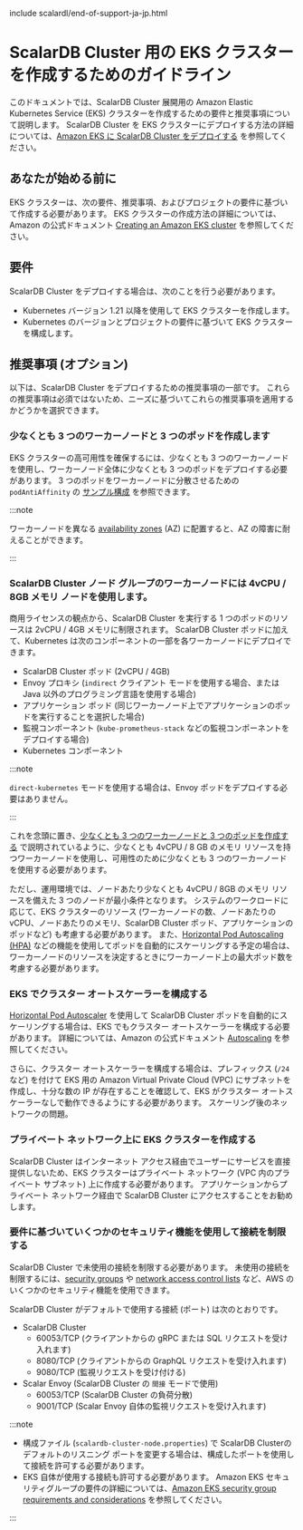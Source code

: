 include scalardl/end-of-support-ja-jp.html

# ScalarDB Cluster 用の EKS クラスターを作成するためのガイドライン

このドキュメントでは、ScalarDB Cluster 展開用の Amazon Elastic Kubernetes Service (EKS) クラスターを作成するための要件と推奨事項について説明します。 ScalarDB Cluster を EKS クラスターにデプロイする方法の詳細については、[Amazon EKS に ScalarDB Cluster をデプロイする](ManualDeploymentGuideScalarDBClusterOnEKS.md) を参照してください。

## あなたが始める前に

EKS クラスターは、次の要件、推奨事項、およびプロジェクトの要件に基づいて作成する必要があります。 EKS クラスターの作成方法の詳細については、Amazon の公式ドキュメント [Creating an Amazon EKS cluster](https://docs.aws.amazon.com/eks/latest/userguide/create-cluster.html) を参照してください。

## 要件

ScalarDB Cluster をデプロイする場合は、次のことを行う必要があります。

* Kubernetes バージョン 1.21 以降を使用して EKS クラスターを作成します。
* Kubernetes のバージョンとプロジェクトの要件に基づいて EKS クラスターを構成します。

## 推奨事項 (オプション)

以下は、ScalarDB Cluster をデプロイするための推奨事項の一部です。 これらの推奨事項は必須ではないため、ニーズに基づいてこれらの推奨事項を適用するかどうかを選択できます。

### 少なくとも 3 つのワーカーノードと 3 つのポッドを作成します

EKS クラスターの高可用性を確保するには、少なくとも 3 つのワーカーノードを使用し、ワーカーノード全体に少なくとも 3 つのポッドをデプロイする必要があります。 3 つのポッドをワーカーノードに分散させるための `podAntiAffinity` の [サンプル構成](../conf/scalardb-cluster-custom-values-indirect-mode.yaml) を参照できます。

:::note

ワーカーノードを異なる [availability zones](https://docs.aws.amazon.com/AWSEC2/latest/UserGuide/using-regions-availability-zones.html) (AZ) に配置すると、AZ の障害に耐えることができます。

:::

### ScalarDB Cluster  ノード グループのワーカーノードには 4vCPU / 8GB メモリ ノードを使用します。

商用ライセンスの観点から、ScalarDB Cluster を実行する 1 つのポッドのリソースは 2vCPU / 4GB メモリに制限されます。 ScalarDB Cluster ポッドに加えて、Kubernetes は次のコンポーネントの一部を各ワーカーノードにデプロイできます。

* ScalarDB Cluster ポッド (2vCPU / 4GB)
* Envoy プロキシ (`indirect` クライアント モードを使用する場合、または Java 以外のプログラミング言語を使用する場合)
* アプリケーション ポッド (同じワーカーノード上でアプリケーションのポッドを実行することを選択した場合)
* 監視コンポーネント (`kube-prometheus-stack` などの監視コンポーネントをデプロイする場合)
* Kubernetes コンポーネント

:::note

`direct-kubernetes` モードを使用する場合は、Envoy ポッドをデプロイする必要はありません。

:::

これを念頭に置き、[少なくとも 3 つのワーカーノードと 3 つのポッドを作成する](#create-at-least-three-worker-nodes-and-three-pods) で説明されているように、少なくとも 4vCPU / 8 GB のメモリ リソースを持つワーカーノードを使用し、可用性のために少なくとも 3 つのワーカーノードを使用する必要があります。

ただし、運用環境では、ノードあたり少なくとも 4vCPU / 8GB のメモリ リソースを備えた 3 つのノードが最小条件となります。 システムのワークロードに応じて、EKS クラスターのリソース (ワーカーノードの数、ノードあたりの vCPU、ノードあたりのメモリ、ScalarDB Cluster  ポッド、アプリケーションのポッドなど) も考慮する必要があります。 また、[Horizontal Pod Autoscaling (HPA)](https://kubernetes.io/docs/tasks/run-application/horizontal-pod-autoscale/) などの機能を使用してポッドを自動的にスケーリングする予定の場合は、ワーカーノードのリソースを決定するときにワーカーノード上の最大ポッド数を考慮する必要があります。

### EKS でクラスター オートスケーラーを構成する

[Horizontal Pod Autoscaler](https://docs.aws.amazon.com/eks/latest/userguide/horizontal-pod-autoscaler.html) を使用して ScalarDB Cluster  ポッドを自動的にスケーリングする場合は、EKS でもクラスター オートスケーラーを構成する必要があります。 詳細については、Amazon の公式ドキュメント [Autoscaling](https://docs.aws.amazon.com/eks/latest/userguide/autoscaling.html#cluster-autoscaler) を参照してください。

さらに、クラスター オートスケーラーを構成する場合は、プレフィックス (`/24` など) を付けて EKS 用の Amazon Virtual Private Cloud (VPC) にサブネットを作成し、十分な数の IP が存在することを確認して、EKS がクラスター オートスケーラーなしで動作できるようにする必要があります。 スケーリング後のネットワークの問題。

### プライベート ネットワーク上に EKS クラスターを作成する

ScalarDB Cluster はインターネット アクセス経由でユーザーにサービスを直接提供しないため、EKS クラスターはプライベート ネットワーク (VPC 内のプライベート サブネット) 上に作成する必要があります。 アプリケーションからプライベート ネットワーク経由で ScalarDB Cluster にアクセスすることをお勧めします。

### 要件に基づいていくつかのセキュリティ機能を使用して接続を制限する

ScalarDB Cluster で未使用の接続を制限する必要があります。 未使用の接続を制限するには、[security groups](https://docs.aws.amazon.com/vpc/latest/userguide/VPC_SecurityGroups.html) や [network access control lists](https://docs.aws.amazon.com/vpc/latest/userguide/vpc-network-acls.html) など、AWS のいくつかのセキュリティ機能を使用できます。

ScalarDB Cluster がデフォルトで使用する接続 (ポート) は次のとおりです。

* ScalarDB Cluster
  * 60053/TCP (クライアントからの gRPC または SQL リクエストを受け入れます)
  * 8080/TCP (クライアントからの GraphQL リクエストを受け入れます)
  * 9080/TCP (監視リクエストを受け付ける)
* Scalar Envoy (ScalarDB Cluster の `間接` モードで使用)
  * 60053/TCP (ScalarDB Cluster の負荷分散)
  * 9001/TCP (Scalar Envoy 自体の監視リクエストを受け入れます)

:::note

- 構成ファイル (`scalardb-cluster-node.properties`) で ScalarDB Clusterのデフォルトのリスニング ポートを変更する場合は、構成したポートを使用して接続を許可する必要があります。
- EKS 自体が使用する接続も許可する必要があります。 Amazon EKS セキュリティグループの要件の詳細については、[Amazon EKS security group requirements and considerations](https://docs.aws.amazon.com/eks/latest/userguide/sec-group-reqs.html) を参照してください。

:::
